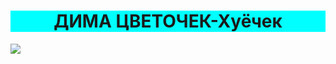 <html> 
    <h1 style="text-align: center;
    background-color: aqua">ДИМА ЦВЕТОЧЕК-Хуёчек</h1>
   <img src="https://sun9-5.userapi.com/impg/SrEetNOtRXvwpoamteLlJf6k_U_ljhgA77zJTQ/hEkS98NehVs.jpg?size=810x1080&quality=95&sign=e899d1192c80b097ccdbe223e211a704&type=album">
</html>
